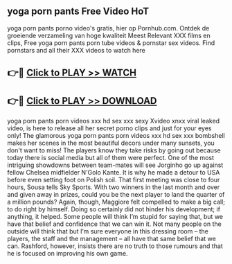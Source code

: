 ## yoga porn pants Free Video HoT 

yoga porn pants porno video's gratis, hier op Pornhub.com. Ontdek de groeiende verzameling van hoge kwaliteit Meest Relevant XXX films en clips,
Free yoga porn pants porn tube videos & pornstar sex videos. Find pornstars and all their XXX videos to watch here


## 👉🔴 [Click to PLAY >> WATCH](http://us.freeplayer.one?title=yoga_porn_pants&ref=16D)

## 👉🔴 [Click to PLAY >> DOWNLOAD](http://us.freeplayer.one?title=yoga_porn_pants&ref=16D)


yoga porn pants porn videos xxx hd sex xxx sexy Xvideo xnxx viral leaked video, is here to release all her secret porno clips and just for your eyes only! The glamorous yoga porn pants porn videos xxx hd sex xxx bombshell makes her scenes in the most beautiful decors under many sunsets, you don't want to miss! The players know they take risks by going out because today there is social media but all of them were perfect. One of the most intriguing showdowns between team-mates will see Jorginho go up against fellow Chelsea midfielder N'Golo Kante. It is why he made a detour to USA before even setting foot on Polish soil. That first meeting was close to four hours, Sousa tells Sky Sports. With two winners in the last month and over and given away in prizes, could you be the next player to land the quarter of a million pounds? Again, though, Maggiore felt compelled to make a big call; to do right by himself. Doing so certainly did not hinder his development; if anything, it helped. Some people will think I’m stupid for saying that, but we have that belief and confidence that we can win it. Not many people on the outside will think that but I’m sure everyone in this dressing room – the players, the staff and the management – all have that same belief that we can. Rashford, however, insists there are no truth to those rumours and that he is focused on improving his own game.